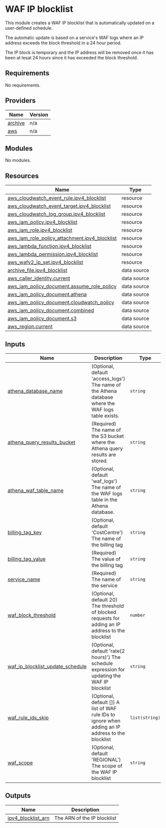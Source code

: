 # WAF IP blocklist
This module creates a WAF IP blocklist that is automatically updated on a user-defined schedule.

The automatic update is based on a service's WAF logs where an IP address exceeds the block threshold in a 24 hour period.

The IP block is temporary and the IP address will be removed once it has been at lesat 24 hours since it has exceeded
the block threshold.

## Requirements

No requirements.

## Providers

| Name | Version |
|------|---------|
| <a name="provider_archive"></a> [archive](#provider\_archive) | n/a |
| <a name="provider_aws"></a> [aws](#provider\_aws) | n/a |

## Modules

No modules.

## Resources

| Name | Type |
|------|------|
| [aws_cloudwatch_event_rule.ipv4_blocklist](https://registry.terraform.io/providers/hashicorp/aws/latest/docs/resources/cloudwatch_event_rule) | resource |
| [aws_cloudwatch_event_target.ipv4_blocklist](https://registry.terraform.io/providers/hashicorp/aws/latest/docs/resources/cloudwatch_event_target) | resource |
| [aws_cloudwatch_log_group.ipv4_blocklist](https://registry.terraform.io/providers/hashicorp/aws/latest/docs/resources/cloudwatch_log_group) | resource |
| [aws_iam_policy.ipv4_blocklist](https://registry.terraform.io/providers/hashicorp/aws/latest/docs/resources/iam_policy) | resource |
| [aws_iam_role.ipv4_blocklist](https://registry.terraform.io/providers/hashicorp/aws/latest/docs/resources/iam_role) | resource |
| [aws_iam_role_policy_attachment.ipv4_blocklist](https://registry.terraform.io/providers/hashicorp/aws/latest/docs/resources/iam_role_policy_attachment) | resource |
| [aws_lambda_function.ipv4_blocklist](https://registry.terraform.io/providers/hashicorp/aws/latest/docs/resources/lambda_function) | resource |
| [aws_lambda_permission.ipv4_blocklist](https://registry.terraform.io/providers/hashicorp/aws/latest/docs/resources/lambda_permission) | resource |
| [aws_wafv2_ip_set.ipv4_blocklist](https://registry.terraform.io/providers/hashicorp/aws/latest/docs/resources/wafv2_ip_set) | resource |
| [archive_file.ipv4_blocklist](https://registry.terraform.io/providers/hashicorp/archive/latest/docs/data-sources/file) | data source |
| [aws_caller_identity.current](https://registry.terraform.io/providers/hashicorp/aws/latest/docs/data-sources/caller_identity) | data source |
| [aws_iam_policy_document.assume_role_policy](https://registry.terraform.io/providers/hashicorp/aws/latest/docs/data-sources/iam_policy_document) | data source |
| [aws_iam_policy_document.athena](https://registry.terraform.io/providers/hashicorp/aws/latest/docs/data-sources/iam_policy_document) | data source |
| [aws_iam_policy_document.cloudwatch_policy](https://registry.terraform.io/providers/hashicorp/aws/latest/docs/data-sources/iam_policy_document) | data source |
| [aws_iam_policy_document.combined](https://registry.terraform.io/providers/hashicorp/aws/latest/docs/data-sources/iam_policy_document) | data source |
| [aws_iam_policy_document.s3](https://registry.terraform.io/providers/hashicorp/aws/latest/docs/data-sources/iam_policy_document) | data source |
| [aws_region.current](https://registry.terraform.io/providers/hashicorp/aws/latest/docs/data-sources/region) | data source |

## Inputs

| Name | Description | Type | Default | Required |
|------|-------------|------|---------|:--------:|
| <a name="input_athena_database_name"></a> [athena\_database\_name](#input\_athena\_database\_name) | (Optional, default 'access\_logs') The name of the Athena database where the WAF logs table exists. | `string` | `"access_logs"` | no |
| <a name="input_athena_query_results_bucket"></a> [athena\_query\_results\_bucket](#input\_athena\_query\_results\_bucket) | (Required) The name of the S3 bucket where the Athena query results are stored. | `string` | n/a | yes |
| <a name="input_athena_waf_table_name"></a> [athena\_waf\_table\_name](#input\_athena\_waf\_table\_name) | (Optional, default 'waf\_logs') The name of the WAF logs table in the Athena database. | `string` | `"waf_logs"` | no |
| <a name="input_billing_tag_key"></a> [billing\_tag\_key](#input\_billing\_tag\_key) | (Optional, default 'CostCentre') The name of the billing tag | `string` | `"CostCentre"` | no |
| <a name="input_billing_tag_value"></a> [billing\_tag\_value](#input\_billing\_tag\_value) | (Required) The value of the billing tag | `string` | n/a | yes |
| <a name="input_service_name"></a> [service\_name](#input\_service\_name) | (Required) The name of the service | `string` | n/a | yes |
| <a name="input_waf_block_threshold"></a> [waf\_block\_threshold](#input\_waf\_block\_threshold) | (Optional, default 20) The threshold of blocked requests for adding an IP address to the blocklist | `number` | `20` | no |
| <a name="input_waf_ip_blocklist_update_schedule"></a> [waf\_ip\_blocklist\_update\_schedule](#input\_waf\_ip\_blocklist\_update\_schedule) | (Optional, default 'rate(2 hours)') The schedule expression for updating the WAF IP blocklist | `string` | `"rate(2 hours)"` | no |
| <a name="input_waf_rule_ids_skip"></a> [waf\_rule\_ids\_skip](#input\_waf\_rule\_ids\_skip) | (Optional, default []) A list of WAF rule IDs to ignore when adding an IP address to the blocklist | `list(string)` | `[]` | no |
| <a name="input_waf_scope"></a> [waf\_scope](#input\_waf\_scope) | (Optional, default 'REGIONAL') The scope of the WAF IP blocklist | `string` | `"REGIONAL"` | no |

## Outputs

| Name | Description |
|------|-------------|
| <a name="output_ipv4_blocklist_arn"></a> [ipv4\_blocklist\_arn](#output\_ipv4\_blocklist\_arn) | The ARN of the IP blocklist |
